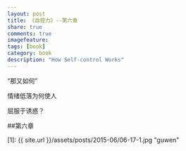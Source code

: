 ```yaml
---
layout: post
title: 《自控力》--第六章
share: true
comments: true
imagefeature:
tags: [book]
category: book
description: "How Self-control Works"
---
```

“那又如何”

情绪低落为何使人

屈服于诱惑？

<!--more-->

##第六章


[1]: {{ site.url }}/assets/posts/2015-06/06-17-1.jpg "guwen"




